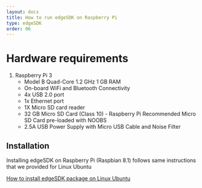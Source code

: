 ```yaml
---
layout: docs
title: How to run edgeSDK on Raspberry Pi
type: edgeSDK
order: 06
---
```


# Hardware requirements

1. Raspberry Pi 3 
    - Model B Quad-Core 1.2 GHz 1 GB RAM
    - On-board WiFi and Bluetooth Connectivity
    - 4x USB 2.0 port
    - 1x Ethernet port
    - 1X Micro SD card reader
    - 32 GB Micro SD Card (Class 10) - Raspberry Pi Recommended Micro SD Card pre-loaded with NOOBS
    - 2.5A USB Power Supply with Micro USB Cable and Noise Filter

## Installation

Installing edgeSDK on Raspberry Pi (Raspbian 8.1) follows same instructions that we provided for Linux Ubuntu

[How to install edgeSDK package on Linux Ubuntu](https://github.com/mimikgit/edgeSDK/wiki/How-to-install-edgeSDK-package-on-Linux-Ubuntu)
